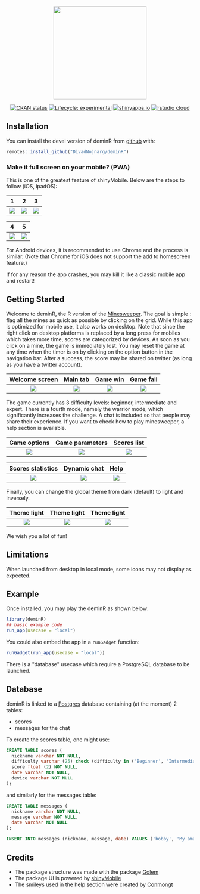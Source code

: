 <div align="center">

<img src="./man/figures/icon_package.png" height="250px" />

[![CRAN status](https://www.r-pkg.org/badges/version/deminR)](https://CRAN.R-project.org/package=deminR)
[![Lifecycle: experimental](https://img.shields.io/badge/lifecycle-experimental-orange.svg)](https://www.tidyverse.org/lifecycle/#experimental)
[![shinyapps.io](https://img.shields.io/badge/shinyapps.io-on-purple.svg)](https://dgranjon.shinyapps.io/deminR)
[![rstudio cloud](https://img.shields.io/badge/rstudiocloud-on-blue.svg)](https://rstudio.cloud/project/1032373)



</div>

## Installation

You can install the devel version of deminR from [github](https://github.com/DivadNojnarg/deminR) with:

``` r
remotes::install_github("DivadNojnarg/deminR")
```

### Make it full screen on your mobile? (PWA)
This is one of the greatest feature of shinyMobile. Below are the steps to follow (iOS, ipadOS):

1                          |  2                        |  3                       
:-------------------------:|:-------------------------:|:-------------------------:
![](man/figures/readme_pwa_1.jpeg)  |  ![](man/figures/readme_pwa_2.jpeg)  |  ![](man/figures/readme_pwa_3.jpeg)  

4                          |  5
:-------------------------:|:-------------------------:
![](man/figures/readme_pwa_4.png)  |  ![](man/figures/readme_pwa_5.png)

For Android devices, it is recommended to use Chrome and the process is similar. 
(Note that Chrome for iOS does not support the add to homescreen feature.)

If for any reason the app crashes, you may kill it like a classic mobile app and restart!

## Getting Started

Welcome to deminR, the R version of the [Minesweeper](https://en.wikipedia.org/wiki/Minesweeper_(video_game)). The goal is simple : flag all the mines as quick as possible by clicking on the grid. While this app is optimized for mobile use, it also works on desktop.
Note that since the right click on desktop platforms is replaced by a long press for mobiles which takes more time, scores are categorized by devices.
As soon as you click on a mine, the game is immediately lost. You may reset the game at any time when the timer is on by clicking on the option button in the navigation bar. After a success, the score may be shared on twitter (as long as you have a twitter account).

Welcome screen             |  Main tab                 | Game win                   |  Game fail
:-------------------------:|:-------------------------:|:-------------------------:|:-------------------------:
![](man/figures/readme_welcome.png)  |  ![](man/figures/readme_grid.png)  |  ![](man/figures/readme_win.png)  |  ![](man/figures/readme_fail.png)

The game currently has 3 difficulty levels: beginner, intermediate and expert. There is a fourth mode, namely the warrior mode, which significantly increases the challenge. A chat is included so that people may share their experience. If you want to check how to play minesweeper, a help section is available.

Game options             |  Game parameters           |  Scores list                
:-------------------------:|:-------------------------:|:-------------------------:
![](man/figures/readme_options.png)  |  ![](man/figures/readme_params.png)  |  ![](man/figures/readme_scores.png)  

Scores statistics            |  Dynamic chat           |  Help               
:-------------------------:|:-------------------------:|:-------------------------:
![](man/figures/readme_scores_stats.png)  |  ![](man/figures/readme_chat.png) |  ![](man/figures/readme_help.png)   



Finally, you can change the global theme from dark (default) to light and inversely.

Theme light               |  Theme light               |  Theme light
:-------------------------:|:-------------------------:|:-------------------------:
![](man/figures/readme_light_1.png)  |  ![](man/figures/readme_light_2.png)  |  ![](man/figures/readme_light_3.png)

We wish you a lot of fun!

## Limitations

When launched from desktop in local mode, some icons may not display as expected.

## Example

Once installed, you may play the deminR as shown below:

``` r
library(deminR)
## basic example code
run_app(usecase = "local")
```

You could also embed the app in a `runGadget` function:
```r
runGadget(run_app(usecase = "local"))
```

There is a "database" usecase which require a PostgreSQL database to be launched.

## Database
deminR is linked to a [Postgres](https://www.postgresql.org) database containing (at the moment) 2 tables:
- scores
- messages for the chat

To create the scores table, one might use:

```sql
CREATE TABLE scores (
  nickname varchar NOT NULL,
  difficulty varchar (25) check (difficulty in ('Beginner', 'Intermediate', 'Advanced')),
  score float (2) NOT NULL,
  date varchar NOT NULL,
  device varchar NOT NULL
);
```

and similarly for the messages table:

```sql
CREATE TABLE messages (
  nickname varchar NOT NULL,
  message varchar NOT NULL,
  date varchar NOT NULL
);

INSERT INTO messages (nickname, message, date) VALUES ('bobby', 'My amazing message', '2020-03-04');
```


## Credits
* The package structure was made with the package [Golem](https://github.com/ThinkR-open/golem) 
* The package UI is powered by [shinyMobile](https://github.com/RinteRface/shinyMobile)
* The smileys used in the help section were created by [Conmongt](https://pixabay.com/fr/users/conmongt-1226108/)

